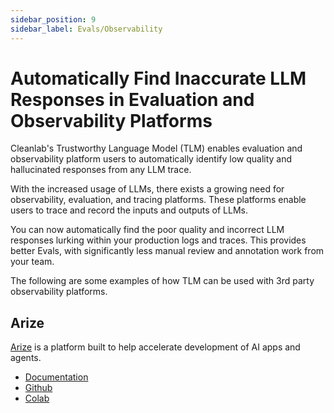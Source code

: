 ```yaml
---
sidebar_position: 9
sidebar_label: Evals/Observability
---
```


# Automatically Find Inaccurate LLM Responses in Evaluation and Observability Platforms

Cleanlab's Trustworthy Language Model (TLM) enables evaluation and observability platform users to automatically identify low quality and hallucinated responses from any LLM trace.

With the increased usage of LLMs, there exists a growing need for observability, evaluation, and tracing platforms. These platforms enable users to trace and record the inputs and outputs of LLMs.

You can now automatically find the poor quality and incorrect LLM responses lurking within your production logs and traces. This provides better Evals, with significantly less manual review and annotation work from your team.

The following are some examples of how TLM can be used with 3rd party observability platforms.

## Arize

[Arize](https://arize.com/) is a platform built to help accelerate development of AI apps and agents.

- [Documentation](https://docs.arize.com/phoenix/integrations/cleanlab)
- [Github](https://github.com/Arize-ai/phoenix/blob/main/tutorials/integrations/evaluating_traces_cleanlabTLM.ipynb)
- [Colab](https://colab.research.google.com/github/Arize-ai/phoenix/blob/main/tutorials/integrations/evaluating_traces_cleanlabTLM.ipynb)